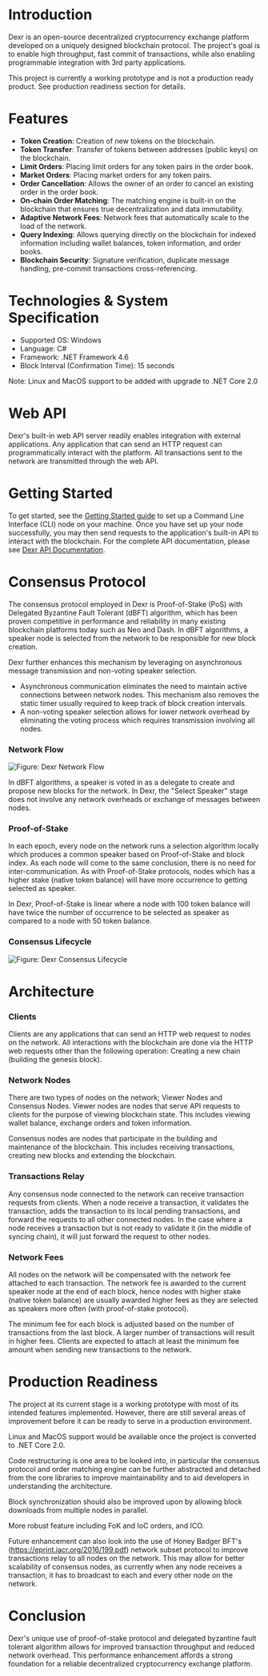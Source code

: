 # Introduction
Dexr is an open-source decentralized cryptocurrency exchange platform developed on a uniquely designed blockchain protocol. The project's goal is to enable high throughput, fast commit of transactions, while also enabling programmable integration with 3rd party applications. 

This project is currently a working prototype and is not a production ready product. See production readiness section for details.

# Features
* **Token Creation**: Creation of new tokens on the blockchain.
* **Token Transfer**: Transfer of tokens between addresses (public keys) on the blockchain.
* **Limit Orders**: Placing limit orders for any token pairs in the order book. 
* **Market Orders**: Placing market orders for any token pairs.
* **Order Cancellation**: Allows the owner of an order to cancel an existing order in the order book.
* **On-chain Order Matching**: The matching engine is built-in on the blockchain that ensures true decentralization and data immutability.
* **Adaptive Network Fees**: Network fees that automatically scale to the load of the network.
* **Query Indexing**: Allows querying directly on the blockchain for indexed information including wallet balances, token information, and order books.
* **Blockchain Security**: Signature verification, duplicate message handling, pre-commit transactions cross-referencing.

# Technologies & System Specification
* Supported OS: Windows
* Language: C#
* Framework: .NET Framework 4.6
* Block Interval (Confirmation Time): 15 seconds

Note: Linux and MacOS support to be added with upgrade to .NET Core 2.0

# Web API
Dexr's built-in web API server readily enables integration with external applications. Any application that can send an HTTP request can programmatically interact with the platform. All transactions sent to the network are transmitted through the web API.

# Getting Started
To get started, see the [Getting Started guide](https://github.com/jnlewis/dexr/blob/master/Dexr%20-%20Getting%20Started.pdf) to set up a Command Line Interface (CLI) node on your machine. Once you have set up your node successfully, you may then send requests to the application's built-in API to interact with the blockchain.
For the complete API documentation, please see [Dexr API Documentation](https://documenter.getpostman.com/view/469639/dexr-api/RWEmKcUy).

# Consensus Protocol
The consensus protocol employed in Dexr is Proof-of-Stake (PoS) with Delegated Byzantine Fault Tolerant (dBFT) algorithm, which has been proven competitive in performance and reliability in many existing blockchain platforms today such as Neo and Dash. In dBFT algorithms, a speaker node is selected from the network to be responsible for new block creation.

Dexr further enhances this mechanism by leveraging on asynchronous message transmission and non-voting speaker selection. 
* Asynchronous communication eliminates the need to maintain active connections between network nodes. This mechanism also removes the static timer usually required to keep track of block creation intervals. 
* A non-voting speaker selection allows for lower network overhead by eliminating the voting process which requires transmission involving all nodes.

### Network Flow

![Figure: Dexr Network Flow](http://anno.network/docs/dexr-network-flow.jpg)


In dBFT algorithms, a speaker is voted in as a delegate to create and propose new blocks for the network. In Dexr, the "Select Speaker" stage does not involve any network overheads or exchange of messages between nodes. 

### Proof-of-Stake
In each epoch, every node on the network runs a selection algorithm locally which produces a common speaker based on Proof-of-Stake and block index. As each node will come to the same conclusion, there is no need for inter-communication. As with Proof-of-Stake protocols, nodes which has a higher stake (native token balance) will have more occurrence to getting selected as speaker.

In Dexr, Proof-of-Stake is linear where a node with 100 token balance will have twice the number of occurrence to be selected as speaker as compared to a node with 50 token balance.

### Consensus Lifecycle

![Figure: Dexr Consensus Lifecycle](http://anno.network/docs/dexr-consensus-lifecycle.jpg)


# Architecture

### Clients
Clients are any applications that can send an HTTP web request to nodes on the network. All interactions with the blockchain are done via the HTTP web requests other than the following operation: Creating a new chain (building the genesis block).

### Network Nodes
There are two types of nodes on the network; Viewer Nodes and Consensus Nodes. 
Viewer nodes are nodes that serve API requests to clients for the purpose of viewing blockchain state. This includes viewing wallet balance, exchange orders and token information.

Consensus nodes are nodes that participate in the building and maintenance of the blockchain. This includes receiving transactions, creating new blocks and extending the blockchain.

### Transactions Relay
Any consensus node connected to the network can receive transaction requests from clients. When a node receive a transaction, it validates the transaction, adds the transaction to its local pending transactions, and forward the requests to all other connected nodes. In the case where a node receives a transaction but is not ready to validate it (in the middle of syncing chain), it will just forward the request to other nodes.

### Network Fees
All nodes on the network will be compensated with the network fee attached to each transaction. The network fee is awarded to the current speaker node at the end of each block, hence nodes with higher stake (native token balance) are usually awarded higher fees as they are selected as speakers more often (with proof-of-stake protocol).

The minimum fee for each block is adjusted based on the number of transactions from the last block. A larger number of transactions will result in higher fees. Clients are expected to attach at least the minimum fee amount when sending new transactions to the network.

# Production Readiness
The project at its current stage is a working prototype with most of its intended features implemented. However, there are still several areas of improvement before it can be ready to serve in a production environment.

Linux and MacOS support would be available once the project is converted to .NET Core 2.0.

Code restructuring is one area to be looked into, in particular the consensus protocol and order matching engine can be further abstracted and detached from the core libraries to improve maintainability and to aid developers in understanding the architecture.

Block synchronization should also be improved upon by allowing block downloads from multiple nodes in parallel.

More robust feature including FoK and IoC orders, and ICO.

Future enhancement can also look into the use of Honey Badger BFT's  (https://eprint.iacr.org/2016/199.pdf) network subset protocol to improve transactions relay to all nodes on the network. This may allow for better scalability of consensus nodes, as currently when any node receives a transaction, it has to broadcast to each and every other node on the network.

# Conclusion
Dexr's unique use of proof-of-stake protocol and delegated byzantine fault tolerant algorithm allows for improved transaction throughput and reduced network overhead. This performance enhancement affords a strong foundation for a reliable decentralized cryptocurrency exchange platform.

